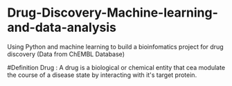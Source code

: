 # Drug-Discovery-Machine-learning-and-data-analysis
Using Python and machine learning to build a bioinfomatics project for drug discovery (Data from ChEMBL Database)


#Definition
Drug : A drug is a biological or chemical entity that cea modulate the course of a disease state by interacting with it's target protein.

